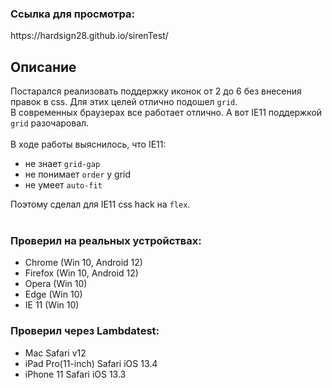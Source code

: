<h3>Ссылка для просмотра:</h3>
https://hardsign28.github.io/sirenTest/
<br>
<h2>Описание</h2>
Постарался реализовать поддержку иконок от 2 до 6 без внесения правок в css. Для этих целей отлично подошел <code>grid</code>.<br>
В современных браузерах все работает отлично. А вот IE11 поддержкой <code>grid</code> разочаровал.
<br>
<br>
В ходе работы выяснилось, что IE11:
<ul>
  <li>не знает <code>grid-gap</code></li>
  <li>не понимает <code>order</code> у grid</li>
  <li>не умеет <code>auto-fit</code></li>
</ul>
Поэтому сделал для IE11 css hack на <code>flex</code>.
<br>
<br>
<h3>Проверил на реальных устройствах:</h3>
<ul>
  <li>Chrome (Win 10, Android 12)</li>
  <li>Firefox (Win 10, Android 12)</li>
  <li>Opera (Win 10)</li>
  <li>Edge (Win 10)</li>
  <li>IE 11 (Win 10)</li>
</ul>
  
<h3>Проверил через Lambdatest:</h3>
<ul>
  <li>Mac Safari v12</li>
  <li>iPad Pro(11-inch) Safari iOS 13.4</li>
  <li>iPhone 11 Safari iOS 13.3 </li>  
</ul>